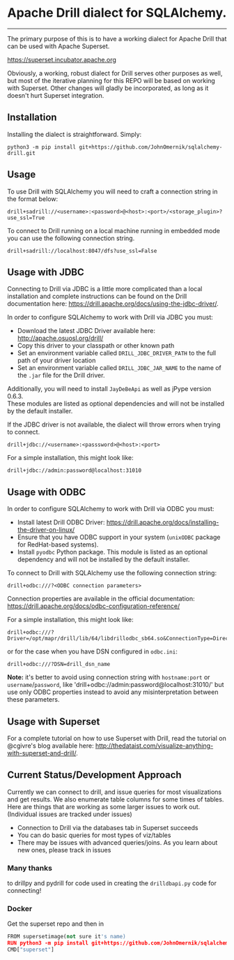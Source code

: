 # Apache Drill dialect for SQLAlchemy.
---
The primary purpose of this is to have a working dialect for Apache Drill that can be used with Apache Superset.

https://superset.incubator.apache.org

Obviously, a working, robust dialect for Drill serves other purposes as well, but most of the iterative planning for this REPO will be based on working with Superset. Other changes will gladly be incorporated, as long as it doesn't hurt Superset integration. 

## Installation 
Installing the dialect is straightforward.  Simply:

```
python3 -m pip install git+https://github.com/JohnOmernik/sqlalchemy-drill.git
```

## Usage
To use Drill with SQLAlchemy you will need to craft a connection string in the format below:

```
drill+sadrill://<username>:<password>@<host>:<port>/<storage_plugin>?use_ssl=True
```

To connect to Drill running on a local machine running in embedded mode you can use the following connection string.  
```
drill+sadrill://localhost:8047/dfs?use_ssl=False
```

## Usage with JDBC
Connecting to Drill via JDBC is a little more complicated than a local installation and complete instructions can be found on the Drill documentation here: https://drill.apache.org/docs/using-the-jdbc-driver/.

In order to configure SQLAlchemy to work with Drill via JDBC you must:
* Download the latest JDBC Driver available here: http://apache.osuosl.org/drill/
* Copy this driver to your classpath or other known path
* Set an environment variable called `DRILL_JDBC_DRIVER_PATH` to the full path of your driver location
* Set an environment variable called `DRILL_JDBC_JAR_NAME` to the name of the `.jar` file for the Drill driver.

Additionally, you will need to install `JayDeBeApi` as well as jPype version 0.6.3.  
These modules are listed as optional dependencies and will not be installed by the default installer. 

If the JDBC driver is not available, the dialect will throw errors when trying to connect.

```
drill+jdbc://<username>:<passsword>@<host>:<port>
```
For a simple installation, this might look like:
```
drill+jdbc://admin:password@localhost:31010
```

## Usage with ODBC
In order to configure SQLAlchemy to work with Drill via ODBC you must:
* Install latest Drill ODBC Driver: https://drill.apache.org/docs/installing-the-driver-on-linux/
* Ensure that you have ODBC support in your system (`unixODBC` package for RedHat-based systems).
* Install `pyodbc` Python package.
This module is listed as an optional dependency and will not be installed by the default installer.

To connect to Drill with SQLAlchemy use the following connection string:
```
drill+odbc:///?<ODBC connection parameters>
```

Connection properties are available in the official documentation: https://drill.apache.org/docs/odbc-configuration-reference/

For a simple installation, this might look like:
```
drill+odbc:///?Driver=/opt/mapr/drill/lib/64/libdrillodbc_sb64.so&ConnectionType=Direct&HOST=localhost&PORT=31010&AuthenticationType=Plain&UID=admin&PWD=password
```
or for the case when you have DSN configured in `odbc.ini`:
```
drill+odbc:///?DSN=drill_dsn_name
```

**Note:** it's better to avoid using connection string with `hostname:port` or `username`/`password`, like 'drill+odbc://admin:password@localhost:31010/' but use only ODBC properties instead to avoid any misinterpretation between these parameters.


## Usage with Superset
For a complete tutorial on how to use Superset with Drill, read the tutorial on @cgivre's blog available here: http://thedataist.com/visualize-anything-with-superset-and-drill/.


## Current Status/Development Approach
Currently we can connect to drill, and issue queries for most visualizations and get results. We also enumerate table columns for some times of tables. Here are things that are working as some larger issues to work out. (Individual issues are tracked under issues)

* Connection to Drill via the databases tab in Superset succeeds
* You can do basic queries for most types of viz/tables
* There may be issues with advanced queries/joins. As you learn about new ones, please track in issues

### Many thanks
to drillpy and pydrill for code used in creating the `drilldbapi.py` code for connecting!

### Docker 
Get the superset repo and then in

```python
FROM supersetimage(not sure it's name)
RUN python3 -m pip install git+https://github.com/JohnOmernik/sqlalchemy-drill.git
CMD["superset"]
```
